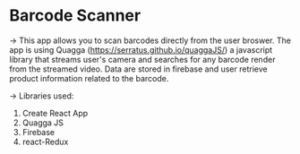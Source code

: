 # Barcode Scanner

-> This app allows you to scan barcodes directly from the user broswer. The app is using Quagga (https://serratus.github.io/quaggaJS/) a javascript library that streams user's camera and searches for any barcode render from the streamed video. Data are stored in firebase and user retrieve product information related to the barcode. 

-> Libraries used: 

1. Create React App
2. Quagga JS
3. Firebase
4. react-Redux



